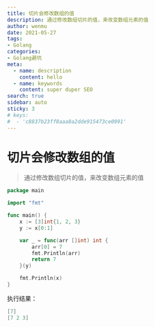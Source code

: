 ```yaml
---
title: 切片会修改数组的值
description: 通过修改数组切片的值，来改变数组元素的值
author: wenmu
date: 2021-05-27 
tags: 
- Golang
categories: 
- Golang避坑
meta:
  - name: description
    content: hello
  - name: keywords
    content: super duper SEO
search: true
sidebar: auto
sticky: 3
# keys:
#  - 'c8837b23ff8aaa8a2dde915473ce0991'
---
```


# 切片会修改数组的值

> 通过修改数组切片的值，来改变数组元素的值

```go
package main

import "fmt"

func main() {
    x := [3]int{1, 2, 3}
    y := x[0:1]

    var _ = func(arr []int) int {
        arr[0] = 7
        fmt.Println(arr)
        return 7
    }(y)

    fmt.Println(x)
}

```

执行结果：

```go
[7]
[7 2 3]
```
